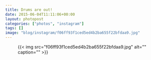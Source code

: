 ```yaml
---
title: Drums are out!
date: 2015-06-04T11:11:06+00:00
layout: photopost
categories: ["photos", "instagram"]
tags: []
image: "blog/instagram/f06ff93f1ced5ed4b2ba655f22bfdaa9.jpg"
---
```


<figure class="photo photo--square">
  {{< img src="f06ff93f1ced5ed4b2ba655f22bfdaa9.jpg" alt="" caption="" >}}

</figure>


